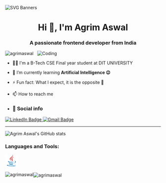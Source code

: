 ![SVG Banners](https://camo.githubusercontent.com/c8626937d147ba7805f0989930848b2065807daae2202356d7201a9246c30b51/68747470733a2f2f6d69722d73332d63646e2d63662e626568616e63652e6e65742f70726f6a6563745f6d6f64756c65732f66732f3831626234623136353638343031392e363430623630333864313333652e676966)



<h1 align="center">Hi 👋, I'm Agrim Aswal</h1>
<h3 align="center">A passionate frontend developer from India</h3>
<img align="right" alt="Coding" width="400" src="https://media.tenor.com/-UygBh3nnfEAAAAC/coding.gif">

<p align="left"> <img src="https://komarev.com/ghpvc/?username=agrimaswal&label=Profile%20views&color=0e75b6&style=flat" alt="agrimaswal" /> </p>

- 👨‍💻 I'm a B-Tech CSE Final year student at DIT UNIVERSITY
- 🌱 I’m currently learning **Artificial Intelligence 😉**
- ⚡ Fun fact: What I expect, it is the opposite 🤣


- 📫 How to reach me
- ### 🔗 Social info

<div id="badges">
    <a href="https://www.linkedin.com/in/agrim-aswal-981a30279/">
    <img src="https://img.shields.io/badge/LinkedIn-blue?style=for-the-badge&logo=linkedin&logoColor=white" alt="LinkedIn Badge"/>
    </a>
    <a href="https://mail.google.com/mail/u/0/?fs=1&tf=cm&to=agrimaswal70@gmail.com">
    <img src="https://img.shields.io/badge/Gmail-D14836?style=for-the-badge&logo=gmail&logoColor=white" alt="Gmail Badge"/>
    </a>
   
</div>

---


![Agrim Aswal's GitHub stats](https://github-readme-stats.vercel.app/api?username=agrimaswal&show_icons=true&theme=chartreuse-dark)


<h3 align="left">Languages and Tools:</h3>
<p align="left"> <a href="https://www.java.com" target="_blank" rel="noreferrer"> <img src="https://raw.githubusercontent.com/devicons/devicon/master/icons/java/java-original.svg" alt="java" width="40" height="40"/> </a> </p>

<p><img align="left" src="https://github-readme-stats.vercel.app/api/top-langs?username=agrimaswal&show_icons=true&locale=en&layout=compact&icons=true&theme=jolly" alt="agrimaswal" /></p>


<p><img align="center" src="https://github-readme-streak-stats.herokuapp.com/?user=agrimaswal&icons=true&theme=codeSTACKr" alt="agrimaswal" /></p>
